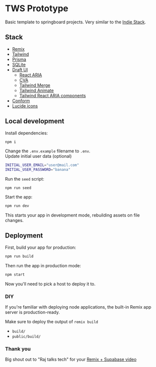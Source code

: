 # TWS Prototype

Basic template to springboard projects. Very similar to the [Indie Stack](https://github.com/remix-run/indie-stack).

## Stack

-   [Remix](https://remix.run/docs)
-   [Tailwind](https://tailwindcss.com/)
-   [Prisma](https://www.prisma.io/docs)
-   [SQLite](https://www.sqlite.org/index.html)
-   [Draft UI](https://draft-ui.com/getting-started/installation)
    -   [React ARIA](https://github.com/adobe/react-spectrum/tree/main/packages/react-aria-components)
    -   [CVA](https://github.com/joe-bell/cva)
    -   [Tailwind Merge](https://github.com/dcastil/tailwind-merge)
    -   [Tailwind Animate](https://github.com/jamiebuilds/tailwindcss-animate)
    -   [Tailwind React ARIA components](https://github.com/adobe/react-spectrum/tree/main/packages/tailwindcss-react-aria-components)
-   [Conform](https://github.com/edmundhung/conform)
-   [Lucide icons](https://lucide.dev/)

## Local development

Install dependencies:

```sh
npm i
```

Change the `.env.example` filename to `.env`.  
Update initial user data (optional)

```sh
INITIAL_USER_EMAIL="user@mail.com"
INITIAL_USER_PASSWORD="banana"
```

Run the `seed` script:

```
npm run seed
```

Start the app:

```sh
npm run dev
```

This starts your app in development mode, rebuilding assets on file changes.

## Deployment

First, build your app for production:

```sh
npm run build
```

Then run the app in production mode:

```sh
npm start
```

Now you'll need to pick a host to deploy it to.

### DIY

If you're familiar with deploying node applications, the built-in Remix app server is production-ready.

Make sure to deploy the output of `remix build`

-   `build/`
-   `public/build/`

### Thank you

Big shout out to "Raj talks tech" for your [Remix + Supabase video](https://www.youtube.com/watch?v=ocWc_FFc5jE)
